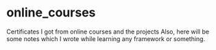 # online_courses
Certificates I got from online courses and the projects
Also, here will be some notes which I wrote while learning
any framework or something.
